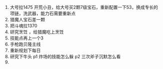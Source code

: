 1. 大号拉1475 开荒小丑，给大号买2颗7级宝石，重新配置一下53，换成专长的项链，洗武器，能力石需要重新点
2. 猎魔人宝石差一颗
3. 把斗魂拉1370
5. 研究烹饪 ，给猎魔吃上烹饪
6. 技能点再上一个3 
7. 手枪跑贝隆主线
9. 重新规划下每日
10. 研究下牛头 p1 炸场的技能怎么躲  p2 三次斧子沉默怎么看
11. 